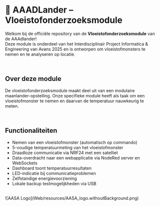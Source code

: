 # 🌌 AAADLander – Vloeistofonderzoeksmodule

Welkom bij de officiële repository van de **Vloeistofonderzoeksmodule** van de AAAdlander!  
Deze module is onderdeel van het Interdisciplinair Project Informatica & Engineering van Avans 2025 en is ontworpen om vloeistofmonsters te nemen en te analyseren op locatie.

<br>

## Over deze module

De vloeistofonderzoeksmodule maakt deel uit van een modulaire maanlander-opstelling. Onze specifieke module heeft als taak om een vloeistofmonster te nemen en daarvan de temperatuur nauwkeurig te meten.

<br>

## Functionaliteiten

- Nemen van een vloeistofmonster (automatisch op commando)  
- 5-voudige temperatuurmeting van het vloeistofmonster  
- Draadloze communicatie via NRF24 met een satelliet  
- Data-overdracht naar een webapplicatie via NodeRed server en WebSockets  
- Dashboard toont temperatuurresultaten  
- LED-indicatie bij communicatieproblemen  
- Zelfstandige energievoorziening  
- Lokale backup testmogelijkheden via USB  

<br>
![AASA Logo](Web/resources/AASA_logo.withoutBackground.png)



